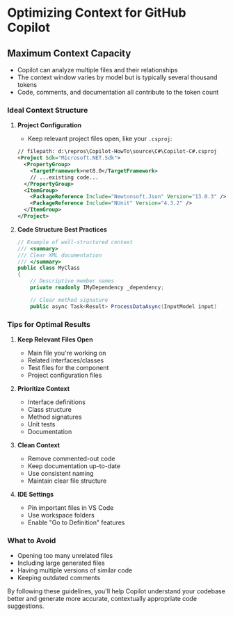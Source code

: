 # Optimizing Context for GitHub Copilot

## Maximum Context Capacity

- Copilot can analyze multiple files and their relationships
- The context window varies by model but is typically several thousand tokens
- Code, comments, and documentation all contribute to the token count

### Ideal Context Structure

1. **Project Configuration**
   - Keep relevant project files open, like your `.csproj`:

   ````xml
   // filepath: d:\repros\Copilot-HowTo\source\C#\Copilot-C#.csproj
   <Project Sdk="Microsoft.NET.Sdk">
     <PropertyGroup>
       <TargetFramework>net8.0</TargetFramework>
       // ...existing code...
     </PropertyGroup>
     <ItemGroup>
       <PackageReference Include="Newtonsoft.Json" Version="13.0.3" />
       <PackageReference Include="NUnit" Version="4.3.2" />
     </ItemGroup>
   </Project>
   ````

2. **Code Structure Best Practices**

   ```csharp
   // Example of well-structured context
   /// <summary>
   /// Clear XML documentation
   /// </summary>
   public class MyClass
   {
       // Descriptive member names
       private readonly IMyDependency _dependency;

       // Clear method signature
       public async Task<Result> ProcessDataAsync(InputModel input)
   ```

### Tips for Optimal Results

1. **Keep Relevant Files Open**
   - Main file you're working on
   - Related interfaces/classes
   - Test files for the component
   - Project configuration files

2. **Prioritize Context**
   - Interface definitions
   - Class structure
   - Method signatures
   - Unit tests
   - Documentation

3. **Clean Context**
   - Remove commented-out code
   - Keep documentation up-to-date
   - Use consistent naming
   - Maintain clear file structure

4. **IDE Settings**
   - Pin important files in VS Code
   - Use workspace folders
   - Enable "Go to Definition" features

### What to Avoid

- Opening too many unrelated files
- Including large generated files
- Having multiple versions of similar code
- Keeping outdated comments

By following these guidelines, you'll help Copilot understand your codebase better and generate more accurate, contextually appropriate code suggestions.
